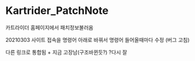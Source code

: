 # Kartrider_PatchNote

카트라이더 홈페이지에서 패치정보불러옴

20210303
사이트 접속을 명령어 아래로 바꿔서 명령어 들어올때마다 수정
(버그 고침)

다른 링크로 통합됨 + 지금 고장남(구조바뀐듯?)
?다시 잘 
